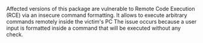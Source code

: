 Affected versions of this package are vulnerable to Remote Code Execution (RCE) via an insecure command formatting. It allows to execute arbitrary commands remotely inside the victim's PC The issue occurs because a user input is formatted inside a command that will be executed without any check.